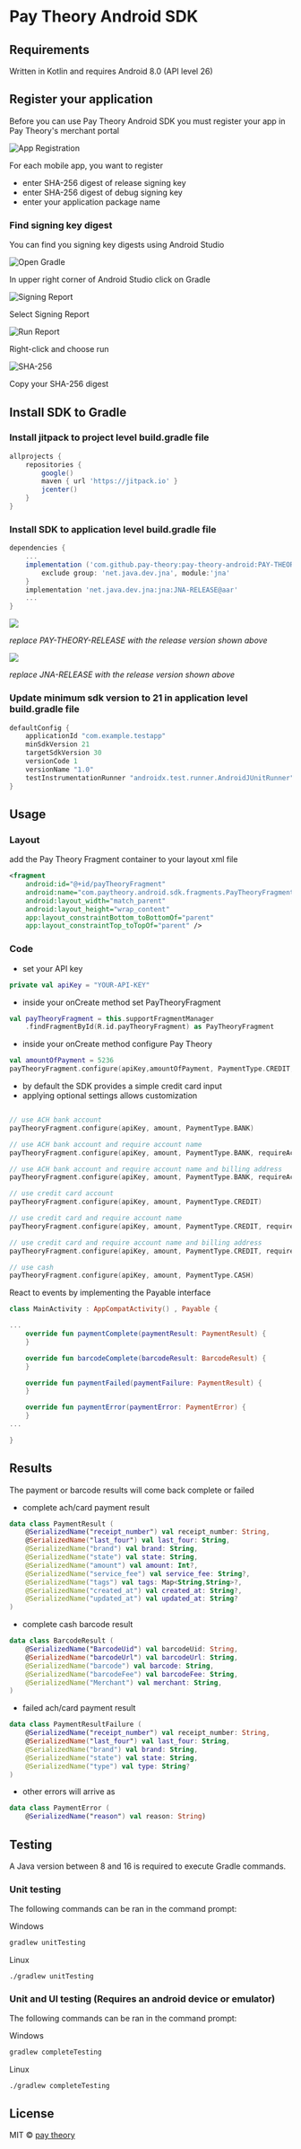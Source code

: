 # Pay Theory Android SDK

## Requirements

Written in Kotlin and requires Android 8.0 (API level 26)

## Register your application

Before you can use Pay Theory Android SDK you must register your app in Pay Theory's merchant portal

![App Registration](https://assets.paytheory.com/android/android-registration.png)

For each mobile app, you want to register 
*   enter SHA-256 digest of release signing key
*   enter SHA-256 digest of debug signing key
*   enter your application package name

### Find signing key digest

You can find you signing key digests using Android Studio

![Open Gradle](https://assets.paytheory.com/android/open-gradle)

In upper right corner of Android Studio click on Gradle

![Signing Report](https://assets.paytheory.com/android/signing-report)

Select Signing Report

![Run Report](https://assets.paytheory.com/android/run-report)

Right-click and choose run

![SHA-256](https://assets.paytheory.com/android/sha-256)

Copy your SHA-256 digest

## Install SDK to Gradle

### Install jitpack to project level build.gradle file

```gradle
allprojects {
    repositories {
        google()
        maven { url 'https://jitpack.io' }
        jcenter()
    }
}
```

### Install SDK to application level build.gradle file

```gradle
dependencies {
    ...
    implementation ('com.github.pay-theory:pay-theory-android:PAY-THEORY-RELEASE') {
        exclude group: 'net.java.dev.jna', module:'jna'
    }
    implementation 'net.java.dev.jna:jna:JNA-RELEASE@aar'
    ...
}
```

[![](https://jitpack.io/v/pay-theory/pay-theory-android.svg)](https://jitpack.io/#pay-theory/pay-theory-android)

_replace PAY-THEORY-RELEASE with the release version shown above_

[![](https://jitpack.io/v/java-native-access/jna.svg)](https://jitpack.io/#java-native-access/jna)

_replace JNA-RELEASE with the release version shown above_

### Update minimum sdk version to 21 in application level build.gradle file

```Kotlin
defaultConfig {
    applicationId "com.example.testapp"
    minSdkVersion 21
    targetSdkVersion 30
    versionCode 1
    versionName "1.0"
    testInstrumentationRunner "androidx.test.runner.AndroidJUnitRunner"
}
```

## Usage

### Layout

add the Pay Theory Fragment container to your layout xml file

```xml
<fragment
    android:id="@+id/payTheoryFragment"
    android:name="com.paytheory.android.sdk.fragments.PayTheoryFragment"
    android:layout_width="match_parent"
    android:layout_height="wrap_content"
    app:layout_constraintBottom_toBottomOf="parent"
    app:layout_constraintTop_toTopOf="parent" />
```

### Code

*   set your API key

```Kotlin
private val apiKey = "YOUR-API-KEY"
```

*   inside your onCreate method set PayTheoryFragment

```Kotlin
val payTheoryFragment = this.supportFragmentManager
    .findFragmentById(R.id.payTheoryFragment) as PayTheoryFragment
```

*   inside your onCreate method configure Pay Theory

```Kotlin
val amountOfPayment = 5236
payTheoryFragment.configure(apiKey,amountOfPayment, PaymentType.CREDIT, false, false, FeeMode.SURCHARGE)
```

*   by default the SDK provides a simple credit card input
*   applying optional settings allows customization

```Kotlin

// use ACH bank account
payTheoryFragment.configure(apiKey, amount, PaymentType.BANK)

// use ACH bank account and require account name
payTheoryFragment.configure(apiKey, amount, PaymentType.BANK, requireAccountName = true)

// use ACH bank account and require account name and billing address
payTheoryFragment.configure(apiKey, amount, PaymentType.BANK, requireAccountName = true, requireBillingAddress = true)

// use credit card account
payTheoryFragment.configure(apiKey, amount, PaymentType.CREDIT)

// use credit card and require account name
payTheoryFragment.configure(apiKey, amount, PaymentType.CREDIT, requireAccountName = true)

// use credit card and require account name and billing address
payTheoryFragment.configure(apiKey, amount, PaymentType.CREDIT, requireAccountName = true, requireBillingAddress = true)

// use cash
payTheoryFragment.configure(apiKey, amount, PaymentType.CASH)

```

React to events by implementing the Payable interface

```Kotlin
class MainActivity : AppCompatActivity() , Payable {

...
    override fun paymentComplete(paymentResult: PaymentResult) {
    }

    override fun barcodeComplete(barcodeResult: BarcodeResult) {
    }

    override fun paymentFailed(paymentFailure: PaymentResult) {
    }

    override fun paymentError(paymentError: PaymentError) {
    }
...

}
```

## Results

The payment or barcode results will come back complete or failed

*   complete ach/card payment result
 
```Kotlin
data class PaymentResult (
    @SerializedName("receipt_number") val receipt_number: String,
    @SerializedName("last_four") val last_four: String,
    @SerializedName("brand") val brand: String,
    @SerializedName("state") val state: String,
    @SerializedName("amount") val amount: Int?,
    @SerializedName("service_fee") val service_fee: String?,
    @SerializedName("tags") val tags: Map<String,String>?,
    @SerializedName("created_at") val created_at: String?,
    @SerializedName("updated_at") val updated_at: String?
)
```

*   complete cash barcode result
```Kotlin
data class BarcodeResult (
    @SerializedName("BarcodeUid") val barcodeUid: String,
    @SerializedName("barcodeUrl") val barcodeUrl: String,
    @SerializedName("barcode") val barcode: String,
    @SerializedName("barcodeFee") val barcodeFee: String,
    @SerializedName("Merchant") val merchant: String,
)
```

*   failed ach/card payment result

```Kotlin
data class PaymentResultFailure (
    @SerializedName("receipt_number") val receipt_number: String,
    @SerializedName("last_four") val last_four: String,
    @SerializedName("brand") val brand: String,
    @SerializedName("state") val state: String,
    @SerializedName("type") val type: String?
)
```

*   other errors will arrive as

```Kotlin
data class PaymentError (
    @SerializedName("reason") val reason: String)
```

## Testing
A Java version between 8 and 16 is required to execute Gradle commands.

### Unit testing

The following commands can be ran in the command prompt:

Windows
```powershell
gradlew unitTesting
```

Linux
```shell
./gradlew unitTesting
```

### Unit and UI testing (Requires an android device or emulator)

The following commands can be ran in the command prompt:

Windows
```powershell
gradlew completeTesting
```

Linux
```shell
./gradlew completeTesting
```

## License

MIT © [pay theory](https://github.com/pay-theory)
